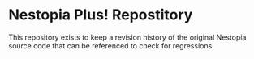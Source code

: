 Nestopia Plus! Repostitory
=================================

This repository exists to keep a revision history of the original Nestopia source code that can be referenced to check for regressions.
